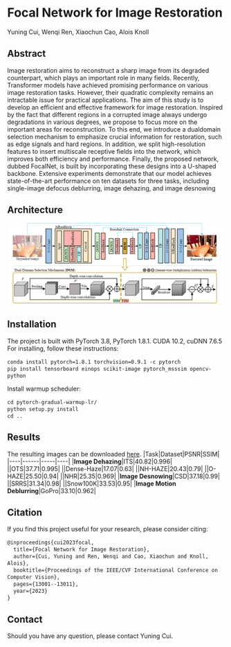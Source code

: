 # Focal Network for Image Restoration

Yuning Cui, Wenqi Ren, Xiaochun Cao, Alois Knoll


 ## Abstract
Image restoration aims to reconstruct a sharp image from its degraded counterpart, which plays an important role in many fields. Recently, Transformer models have achieved promising performance on various image restoration tasks. However, their quadratic complexity remains an intractable issue for practical applications. The aim of this study is to develop an efficient and effective framework for image restoration. Inspired by the fact that different regions in a corrupted image always undergo degradations in various degrees, we propose to focus more on the important areas for reconstruction. To this end, we introduce a dualdomain selection mechanism to emphasize crucial information for restoration, such as edge signals and hard regions. In addition, we split high-resolution features to insert multiscale receptive fields into the network, which improves both efficiency and performance. Finally, the proposed network, dubbed FocalNet, is built by incorporating these designs into a U-shaped backbone. Extensive experiments demonstrate that our model achieves state-of-the-art performance on ten datasets for three tasks, including single-image defocus deblurring, image dehazing, and image desnowing 
 ## Architecture 
![](figs/pipeline.png)

## Installation
The project is built with PyTorch 3.8, PyTorch 1.8.1. CUDA 10.2, cuDNN 7.6.5
For installing, follow these instructions:
~~~
conda install pytorch=1.8.1 torchvision=0.9.1 -c pytorch
pip install tensorboard einops scikit-image pytorch_msssim opencv-python
~~~
Install warmup scheduler:
~~~
cd pytorch-gradual-warmup-lr/
python setup.py install
cd ..
~~~


## Results
The resulting images can be downloaded [here](https://drive.google.com/drive/folders/1GWgeqDuqJmR_3wy985l6Jl_ExtC3uFI_?usp=sharing).
|Task|Dataset|PSNR|SSIM|
|----|------|-----|----|
|**Image Dehazing**|ITS|40.82|0.996|
||OTS|37.71|0.995|
||Dense-Haze|17.07|0.63|
||NH-HAZE|20.43|0.79|
||O-HAZE|25.50|0.94|
||NHR|25.35|0.969|
|**Image Desnowing**|CSD|37.18|0.99|
||SRRS|31.34|0.98|
||Snow100K|33.53|0.95|
|**Image Motion Deblurring**|GoPro|33.10|0.962|


## Citation
If you find this project useful for your research, please consider citing:
~~~
@inproceedings{cui2023focal,
  title={Focal Network for Image Restoration},
  author={Cui, Yuning and Ren, Wenqi and Cao, Xiaochun and Knoll, Alois},
  booktitle={Proceedings of the IEEE/CVF International Conference on Computer Vision},
  pages={13001--13011},
  year={2023}
}
~~~
## Contact
Should you have any question, please contact Yuning Cui.
